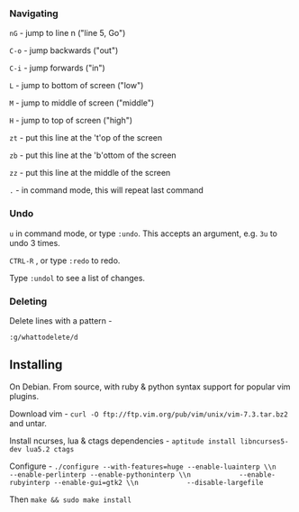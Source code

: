### Navigating

`nG` - jump to line n ("line 5, Go")

`C-o` - jump backwards ("out")

`C-i` - jump forwards ("in")

`L` - jump to bottom of screen ("low")

`M` - jump to middle of screen ("middle")

`H` - jump to top of screen ("high")

`zt` - put this line at the 't'op of the screen

`zb` - put this line at the 'b'ottom of the screen

`zz` - put this line at the middle of the screen

`.` - in command mode, this will repeat last command

### Undo

`u` in command mode, or type `:undo`. This accepts an argument, e.g. `3u` to undo 3 times.

`CTRL-R` , or type `:redo` to redo.

Type `:undol` to see a list of changes.

### Deleting

Delete lines with a pattern -

`:g/whattodelete/d`

## Installing

On Debian. From source, with ruby & python syntax support for popular vim plugins.

Download vim - `curl -O ftp://ftp.vim.org/pub/vim/unix/vim-7.3.tar.bz2` and untar.

Install ncurses, lua & ctags dependencies - `aptitude install libncurses5-dev lua5.2 ctags`

Configure - `./configure --with-features=huge --enable-luainterp \\n            --enable-perlinterp --enable-pythoninterp \\n            --enable-rubyinterp --enable-gui=gtk2 \\n            --disable-largefile`

Then `make && sudo make install`
